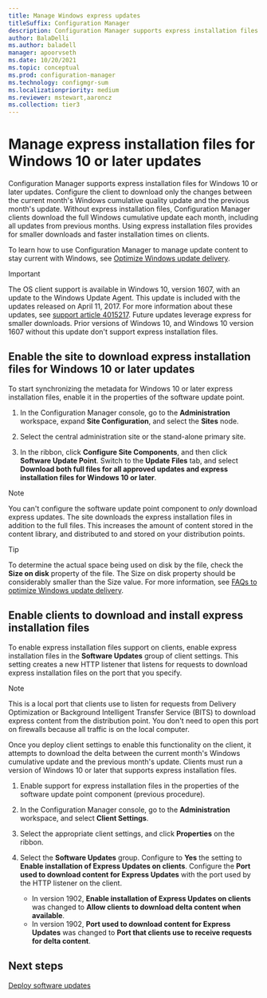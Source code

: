 ```yaml
---
title: Manage Windows express updates
titleSuffix: Configuration Manager
description: Configuration Manager supports express installation files for Windows 10 or later, which provide smaller downloads and faster installation times on clients.
author: BalaDelli
ms.author: baladell
manager: apoorvseth
ms.date: 10/20/2021
ms.topic: conceptual
ms.prod: configuration-manager
ms.technology: configmgr-sum
ms.localizationpriority: medium
ms.reviewer: mstewart,aaroncz 
ms.collection: tier3
---
```


# Manage express installation files for Windows 10 or later updates

Configuration Manager supports express installation files for Windows 10 or later updates. Configure the client to download only the changes between the current month's Windows cumulative quality update and the previous month's update. Without express installation files, Configuration Manager clients download the full Windows cumulative update each month, including all updates from previous months. Using express installation files provides for smaller downloads and faster installation times on clients.

To learn how to use Configuration Manager to manage update content to stay current with Windows, see [Optimize Windows update delivery](optimize-windows-10-update-delivery.md).  


> [!IMPORTANT]  
> The OS client support is available in Windows 10, version 1607, with an update to the Windows Update Agent. This update is included with the updates released on April 11, 2017. For more information about these updates, see [support article 4015217](https://support.microsoft.com/kb/4015217). Future updates leverage express for smaller downloads. Prior versions of Windows 10, and Windows 10 version 1607 without this update don't support express installation files.  


## Enable the site to download express installation files for Windows 10 or later updates
To start synchronizing the metadata for Windows 10 or later express installation files, enable it in the properties of the software update point.  

1. In the Configuration Manager console, go to the **Administration** workspace, expand **Site Configuration**, and select the **Sites** node.  

2. Select the central administration site or the stand-alone primary site.  

3. In the ribbon, click **Configure Site Components**, and then click **Software Update Point**. Switch to the **Update Files** tab, and select **Download both full files for all approved updates and express installation files for Windows 10 or later**.

> [!NOTE]    
> You can't configure the software update point component to *only* download express updates.  The site downloads the express installation files in addition to the full files. This increases the amount of content stored in the content library, and distributed to and stored on your distribution points.

> [!Tip]  
> To determine the actual space being used on disk by the file, check the **Size on disk** property of the file. The Size on disk property should be considerably smaller than the Size value. For more information, see [FAQs to optimize Windows update delivery](optimize-windows-10-update-delivery.md#bkmk_faq).  


## Enable clients to download and install express installation files
To enable express installation files support on clients, enable express installation files in the **Software Updates** group of client settings. This setting creates a new HTTP listener that listens for requests to download express installation files on the port that you specify.

> [!NOTE]    
> This is a local port that clients use to listen for requests from Delivery Optimization or Background Intelligent Transfer Service (BITS) to download express content from the distribution point. You don't need to open this port on firewalls because all traffic is on the local computer.  

Once you deploy client settings to enable this functionality on the client, it attempts to download the delta between the current month's Windows cumulative update and the previous month's update. Clients must run a version of Windows 10 or later that supports express installation files.  

1. Enable support for express installation files in the properties of the software update point component (previous procedure).  

2. In the Configuration Manager console, go to the **Administration** workspace, and select **Client Settings**.  

3. Select the appropriate client settings, and click **Properties** on the ribbon.  

4. Select the **Software Updates** group. Configure to **Yes** the setting to **Enable installation of Express Updates on clients**. Configure the **Port used to download content for Express Updates** with the port used by the HTTP listener on the client.
    - In version 1902, **Enable installation of Express Updates on clients** was changed to **Allow clients to download delta content when available**.
    - In version 1902, **Port used to download content for Express Updates** was changed to **Port that clients use to receive requests for delta content**.
    

## Next steps

[Deploy software updates](deploy-software-updates.md)
